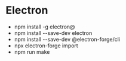 # Electron
* npm install -g electron@
* npm install --save-dev electron
* npm install --save-dev @electron-forge/cli
* npx electron-forge import
* npm run make
